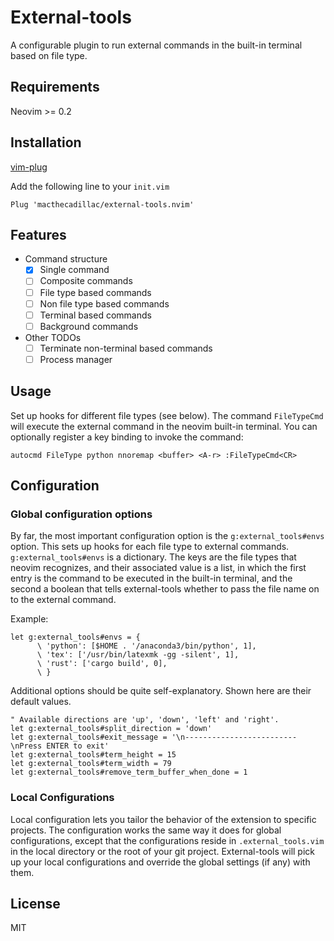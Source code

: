 # External-tools

A configurable plugin to run external commands in the built-in terminal based on
file type.

## Requirements

Neovim >= 0.2

## Installation

[vim-plug](https://github.com/junegunn/vim-plug)

Add the following line to your `init.vim`

```vim
Plug 'macthecadillac/external-tools.nvim'
```

## Features

- Command structure
  - [x] Single command
  - [ ] Composite commands
  - [ ] File type based commands
  - [ ] Non file type based commands
  - [ ] Terminal based commands
  - [ ] Background commands

- Other TODOs
  - [ ] Terminate non-terminal based commands
  - [ ] Process manager

## Usage

Set up hooks for different file types (see below). The command `FileTypeCmd`
will execute the external command in the neovim built-in terminal. You can
optionally register a key binding to invoke the command:

```vim
autocmd FileType python nnoremap <buffer> <A-r> :FileTypeCmd<CR>
```

## Configuration

### Global configuration options

By far, the most important configuration option is the `g:external_tools#envs`
option. This sets up hooks for each file type to external commands.
`g:external_tools#envs` is a dictionary. The keys are the file types that neovim
recognizes, and their associated value is a list, in which the first entry is
the command to be executed in the built-in terminal, and the second a boolean
that tells external-tools whether to pass the file name on to the external
command.

Example:

```vim
let g:external_tools#envs = {
      \ 'python': [$HOME . '/anaconda3/bin/python', 1],
      \ 'tex': ['/usr/bin/latexmk -gg -silent', 1],
      \ 'rust': ['cargo build', 0],
      \ }
```

Additional options should be quite self-explanatory. Shown here are their
default values.

```vim
" Available directions are 'up', 'down', 'left' and 'right'.
let g:external_tools#split_direction = 'down'
let g:external_tools#exit_message = '\n-------------------------\nPress ENTER to exit'
let g:external_tools#term_height = 15
let g:external_tools#term_width = 79
let g:external_tools#remove_term_buffer_when_done = 1
```

### Local Configurations

Local configuration lets you tailor the behavior of the extension to specific
projects. The configuration works the same way it does for global
configurations, except that the configurations reside in `.external_tools.vim`
in the local directory or the root of your git project. External-tools will pick
up your local configurations and override the global settings (if any) with
them.

## License

MIT
